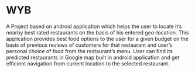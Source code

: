 # WYB
A Project based on android application which helps the user to locate it’s nearby best rated restaurants on the basis of his entered geo-location. This application provides best food options to the user for a given budget on the basis of previous reviews of customers for that restaurant and user’s personal choice of food from the restaurant’s menu.  User can find its predicted restaurants in Google map built in android application and get efficient navigation from current location to the selected restaurant.
